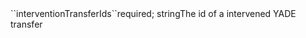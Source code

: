 <tr><td>``interventionTransferIds``</td><td>required; string</td><td>The id of a intervened YADE transfer </td><td></td><td></td></tr>
